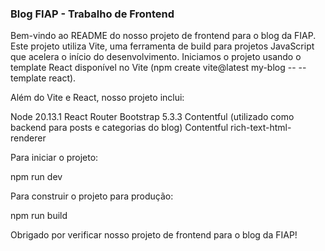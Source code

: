 ### Blog FIAP - Trabalho de Frontend
Bem-vindo ao README do nosso projeto de frontend para o blog da FIAP. Este projeto utiliza Vite, uma ferramenta de build para projetos JavaScript que acelera o início do desenvolvimento. Iniciamos o projeto usando o template React disponível no Vite (npm create vite@latest my-blog -- --template react).

Além do Vite e React, nosso projeto inclui:

Node 20.13.1
React Router
Bootstrap 5.3.3
Contentful (utilizado como backend para posts e categorias do blog)
Contentful rich-text-html-renderer

Para iniciar o projeto:

npm run dev

Para construir o projeto para produção:


npm run build

Obrigado por verificar nosso projeto de frontend para o blog da FIAP!
 
 
